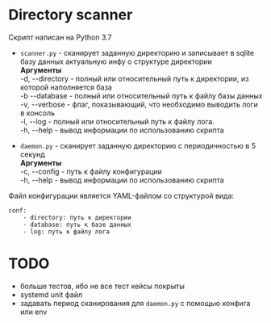 # Directory scanner
Скрипт написан на Python 3.7

* `scanner.py` - сканирует заданную директорию и записывает в sqlite базу 
данных актуальную инфу о структуре директории <br>
**Аргументы** <br>
-d, --directory - полный или относительный путь к директории, из которой наполняется база  <br>
-b --database - полный или относительный путь к файлу базы данных <br>
-v, --verbose - флаг, показывающий, что необходимо выводить логи в консоль <br> 
-l, --log - полный или относительный путь к файлу лога.  <br>
-h, --help - вывод информации по использованию скрипта

* `daemon.py` - сканирует заданную директорию с периодичностью в 5 секунд <br>
**Аргументы** <br>
-c, --config - путь к файлу конфигурации <br>
-h, --help - вывод информации по использованию скрипта

Файл конфигурации является YAML-файлом со структурой вида: <br>
``` 
conf:
    - directory: путь к директории
    - database: путь к базе данных
    - log: путь к файлу лога
```

# TODO
* больше тестов, ибо не все тест кейсы покрыты
* systemd unit файл
* задавать период сканирования для `daemon.py` с помощью конфига или env